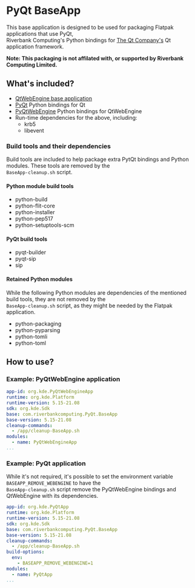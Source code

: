 # PyQt BaseApp

This base application is designed to be used for packaging Flatpak applications that use PyQt,  
Riverbank Computing's Python bindings for [The Qt Company's](https://www.qt.io/) Qt application framework.

**Note: This packaging is not affilated with, or supported by Riverbank Computing Limited.**

## What's included?

* [QtWebEngine base application](https://github.com/flathub/io.qt.qtwebengine.BaseApp)
* [PyQt](https://riverbankcomputing.com/software/pyqt/) Python bindings for Qt
* [PyQtWebEngine](https://riverbankcomputing.com/software/pyqtwebengine) Python bindings for QtWebEngine
* Run-time dependencies for the above, including:
  * krb5
  * libevent

### Build tools and their dependencies

Build tools are included to help package extra PytQt bindings and Python modules. These tools are removed by the  
`BaseApp-cleanup.sh` script.

#### Python module build tools

* python-build
* python-flit-core
* python-installer
* python-pep517
* python-setuptools-scm

#### PyQt build tools

* pyqt-builder
* pyqt-sip
* sip

#### Retained Python modules

While the following Python modules are dependencies of the mentioned build tools, they are not removed by the  
`BaseApp-cleanup.sh` script, as they might be needed by the Flatpak application.

* python-packaging
* python-pyparsing
* python-tomli
* python-toml

## How to use?

### Example: PyQtWebEngine application

```yaml
app-id: org.kde.PyQtWebEngineApp
runtime: org.kde.Platform
runtime-version: 5.15-21.08
sdk: org.kde.Sdk
base: com.riverbankcomputing.PyQt.BaseApp
base-version: 5.15-21.08
cleanup-commands:
  - /app/cleanup-BaseApp.sh
modules:
  - name: PyQtWebEngineApp
...
```

### Example: PyQt application

While it's not required, it's possible to set the environment variable `BASEAPP_REMOVE_WEBENGINE` to have the  
`BaseApp-cleanup.sh` script remove the PyQtWebEngine bindings and QtWebEngine with its dependencies.

```yaml
app-id: org.kde.PyQtApp
runtime: org.kde.Platform
runtime-version: 5.15-21.08
sdk: org.kde.Sdk
base: com.riverbankcomputing.PyQt.BaseApp
base-version: 5.15-21.08
cleanup-commands:
  - /app/cleanup-BaseApp.sh
build-options:
  env:
    - BASEAPP_REMOVE_WEBENGINE=1
modules:
  - name: PyQtApp
...
```
